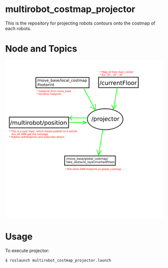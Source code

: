 # multirobot_costmap_projector
This is the repository for projecting robots contours onto the costmap of each robots.


# Node and Topics 
![diagram](rqt_graph.png)

# Usage 
To execute projector: 
```
$ roslaunch multirobot_costmap_projector.launch
```

